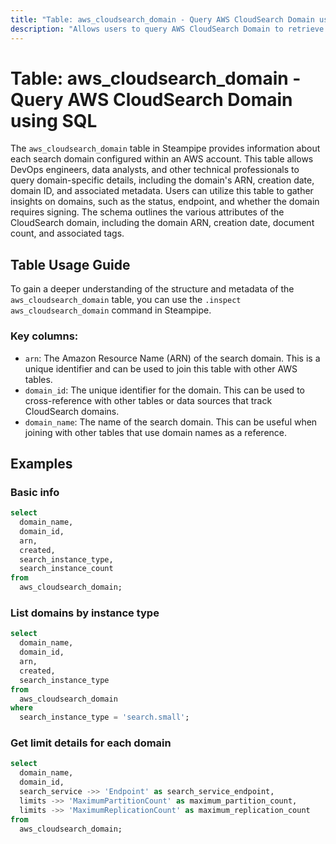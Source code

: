 ```yaml
---
title: "Table: aws_cloudsearch_domain - Query AWS CloudSearch Domain using SQL"
description: "Allows users to query AWS CloudSearch Domain to retrieve detailed information about each search domain configured within an AWS account."
---
```


# Table: aws_cloudsearch_domain - Query AWS CloudSearch Domain using SQL

The `aws_cloudsearch_domain` table in Steampipe provides information about each search domain configured within an AWS account. This table allows DevOps engineers, data analysts, and other technical professionals to query domain-specific details, including the domain's ARN, creation date, domain ID, and associated metadata. Users can utilize this table to gather insights on domains, such as the status, endpoint, and whether the domain requires signing. The schema outlines the various attributes of the CloudSearch domain, including the domain ARN, creation date, document count, and associated tags.

## Table Usage Guide

To gain a deeper understanding of the structure and metadata of the `aws_cloudsearch_domain` table, you can use the `.inspect aws_cloudsearch_domain` command in Steampipe.

### Key columns:

- `arn`: The Amazon Resource Name (ARN) of the search domain. This is a unique identifier and can be used to join this table with other AWS tables.
- `domain_id`: The unique identifier for the domain. This can be used to cross-reference with other tables or data sources that track CloudSearch domains.
- `domain_name`: The name of the search domain. This can be useful when joining with other tables that use domain names as a reference.

## Examples

### Basic info

```sql
select
  domain_name,
  domain_id,
  arn,
  created,
  search_instance_type,
  search_instance_count
from
  aws_cloudsearch_domain;
```

### List domains by instance type

```sql
select
  domain_name,
  domain_id,
  arn,
  created,
  search_instance_type
from
  aws_cloudsearch_domain
where
  search_instance_type = 'search.small';
```

### Get limit details for each domain

```sql
select
  domain_name,
  domain_id,
  search_service ->> 'Endpoint' as search_service_endpoint,
  limits ->> 'MaximumPartitionCount' as maximum_partition_count,
  limits ->> 'MaximumReplicationCount' as maximum_replication_count
from
  aws_cloudsearch_domain;
```